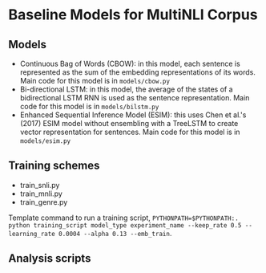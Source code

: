 # Baseline Models for MultiNLI Corpus

## Models
- Continuous Bag of Words (CBOW):  in this model, each sentence is represented as the sum of the embedding representations of its
words. Main code for this model is in `models/cbow.py`
- Bi-directional LSTM: in this model, the average of the states of
a bidirectional LSTM RNN is used as the sentence representation. Main code for this model is in `models/bilstm.py`
- Enhanced Sequential Inference Model (ESIM): this uses Chen et al.'s (2017) ESIM model without ensembling with a TreeLSTM to create vector representation for sentences. Main code for this model is in `models/esim.py`

## Training schemes
- train_snli.py
- train_mnli.py
- train_genre.py

Template command to run a training script,
`PYTHONPATH=$PYTHONPATH:. python training_script model_type experiment_name --keep_rate 0.5 --learning_rate 0.0004 --alpha 0.13 --emb_train`.

## Analysis scripts